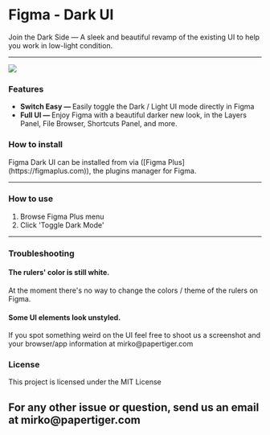 <h1>Figma - Dark UI</h1>

<p>Join the Dark Side — A sleek and beautiful revamp of the existing UI to help you work in low-light condition.</p>

<hr />

<p>
  <img src="https://raw.githubusercontent.com/PaperTiger/figma-dark-ui/master/preview.jpg" />
</p>

<h3>Features</h3>

<ul>
  <li><strong>Switch Easy — </strong> Easily toggle the Dark / Light UI mode directly in Figma</li>
  <li><strong>Full UI — </strong> Enjoy Figma with a beautiful darker new look, in the Layers Panel, File Browser,
    Shortcuts Panel, and more.</li>
</ul>

<h3>How to install</h3>
<p>Figma Dark UI can be installed from via ([Figma Plus](https://figmaplus.com)), the plugins manager for Figma.</p>

<hr />

<h3>How to use</h3>

<ol>
  <li>Browse Figma Plus menu</li>
  <li>Click 'Toggle Dark Mode'</li>
</ol>

<hr />

<h3>Troubleshooting</h3>

<h4>The rulers' color is still white.</h4>
<p>At the moment there's no way to change the colors / theme of the rulers on Figma.</p>

<h4>Some UI elements look unstyled.</h4>
<p>If you spot something weird on the UI feel free to shoot us a screenshot and your browser/app information at mirko@papertiger.com</p>

<h3>License</h3>

<p>This project is licensed under the MIT License</p>

<h2>For any other issue or question, send us an email at mirko@papertiger.com</h2>
